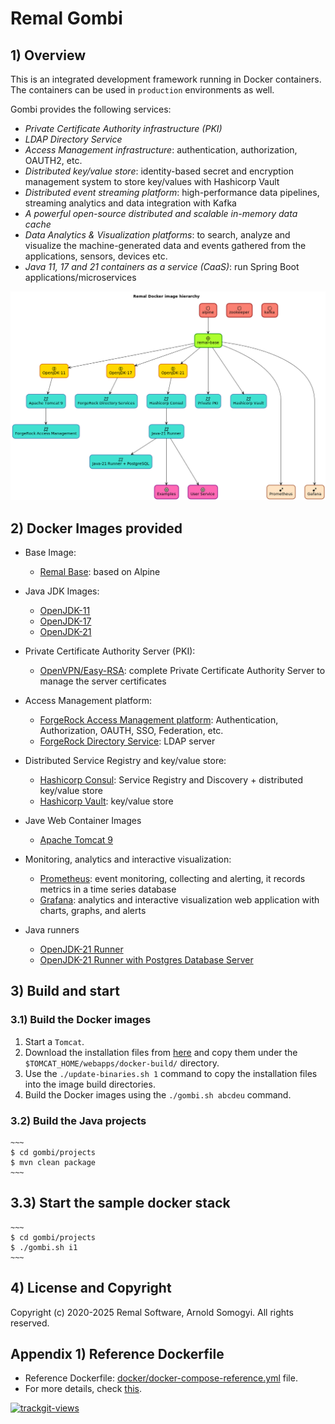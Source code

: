 # Remal Gombi

## 1) Overview
This is an integrated development framework running in Docker containers. The containers can be used in `production` environments as well.

Gombi provides the following services:
- _Private Certificate Authority infrastructure (PKI)_
- _LDAP Directory Service_
- _Access Management infrastructure_: authentication, authorization, OAUTH2, etc.
- _Distributed key/value store_: identity-based secret and encryption management system to store key/values with Hashicorp Vault
- _Distributed event streaming platform_: high-performance data pipelines, streaming analytics and data integration with Kafka
- _A powerful open-source distributed and scalable in-memory data cache_
- _Data Analytics & Visualization platforms_: to search, analyze and visualize the machine-generated data and events gathered from the applications, sensors, devices etc.
- _Java 11, 17 and 21 containers as a service (CaaS)_: run Spring Boot applications/microservices

![docker image hierarchy](docs/diagrams/images/docker-image-hierarchy.png)

## 2) Docker Images provided
* Base Image:
  * [Remal Base](docker/base/base): based on Alpine


* Java JDK Images:
  * [OpenJDK-11](docker/core/openjdk-11)
  * [OpenJDK-17](docker/core/openjdk-17)
  * [OpenJDK-21](docker/core/openjdk-21)


* Private Certificate Authority Server (PKI):
  * [OpenVPN/Easy-RSA](docker/infrastructure/easy-rsa-pki): complete Private Certificate Authority Server to manage the server certificates


* Access Management platform: 
  * [ForgeRock Access Management platform](docker/infrastructure/forgerock-am): Authentication, Authorization, OAUTH, SSO, Federation, etc.
  * [ForgeRock Directory Service](docker/infrastructure/forgerock-ds): LDAP server


* Distributed Service Registry and key/value store:
  * [Hashicorp Consul](docker/infrastructure/hcp-consul): Service Registry and Discovery + distributed key/value store
  * [Hashicorp Vault](docker/infrastructure/hcp-vault): key/value store


* Jave Web Container Images
  * [Apache Tomcat 9](docker/infrastructure/tomcat-9)


* Monitoring, analytics and interactive visualization:
  * [Prometheus](docker/monitoring/prometheus): event monitoring, collecting and alerting, it records metrics in a time series database
  * [Grafana](docker/monitoring/grafana): analytics and interactive visualization web application with charts, graphs, and alerts


* Java runners
  * [OpenJDK-21 Runner](docker/application/java-21-runner)
  * [OpenJDK-21 Runner with Postgres Database Server](docker/application/java-21-postgres-runner)


## 3) Build and start
### 3.1) Build the Docker images
1. Start a `Tomcat`.
2. Download the installation files from [here](https://drive.google.com/drive/u/0/folders/1RUkp1vwSX0aTdlQ2zgyOUKQexHovHY77) and copy them under the `$TOMCAT_HOME/webapps/docker-build/` directory.
3. Use the `./update-binaries.sh 1` command to copy the installation files into the image build directories.
4. Build the Docker images using the `./gombi.sh abcdeu` command.

### 3.2) Build the Java projects
    ~~~
    $ cd gombi/projects
    $ mvn clean package 
    ~~~

## 3.3) Start the sample docker stack
    ~~~
    $ cd gombi/projects
    $ ./gombi.sh i1
    ~~~

## 4) License and Copyright
Copyright (c) 2020-2025 Remal Software, Arnold Somogyi. All rights reserved.

## Appendix 1) Reference Dockerfile
* Reference Dockerfile: [docker/docker-compose-reference.yml](docker/docker-compose-reference.yml) file.
* For more details, check [this](docker/README.md).

<a href="https://trackgit.com">
  <img src="https://us-central1-trackgit-analytics.cloudfunctions.net/token/ping/lcfhkdub7k2lpj33n2cl" alt="trackgit-views" />
</a>
